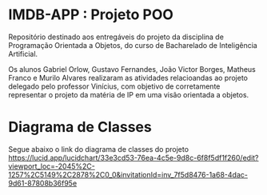 # IMDB-APP : Projeto POO
Repositório destinado aos entregáveis do projeto da disciplina de Programação Orientada a Objetos, do curso de Bacharelado de Inteligência Artificial.

Os alunos Gabriel Orlow, Gustavo Fernandes, João Victor Borges, Matheus Franco e Murilo Alvares realizaram as atividades relacioandas ao projeto delegado pelo professor Vinícius,
com objetivo de corretamente representar o projeto da matéria de IP em uma visão orientada a objetos.

# Diagrama de Classes
Segue abaixo o link do diagrama de classes do projeto
https://lucid.app/lucidchart/33e3cd53-76ea-4c5e-9d8c-6f8f5df1f260/edit?viewport_loc=-2045%2C-1257%2C5149%2C2878%2C0_0&invitationId=inv_7f5d8476-1a68-4dac-9d61-87808b36f95e
